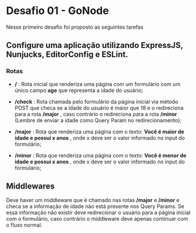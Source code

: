 # Desafio 01 - GoNode

Nesse primeiro desafio foi proposto as seguintes tarefas

## Configure uma aplicação utilizando ExpressJS, Nunjucks, EditorConfig e ESLint.

### Rotas

- **/** : Rota inicial que renderiza uma página com um formulário com um único campo **age**
  que representa a idade do usuário;

- **/check** : Rota chamada pelo formulário da página inicial via método POST que checa se a
  idade do usuário é maior que 18 e o redireciona para a rota
  **/major** , caso contrário o
  redireciona para a rota
  **/minor** (Lembre de enviar a idade como Query Param no
  redirecionamento);

- **/major** : Rota que renderiza uma página com o texto: **Você é maior de idade e possui x anos** , onde x deve ser o valor informado no input do formulário;

- **/minor** : Rota que renderiza uma página com o texto: **Você é menor de idade e possui x anos** , onde x deve ser o valor informado no input do formulário;

## Middlewares

Deve haver um middleware que é chamado nas rotas **/major** e **/minor** e checa se a informação de idade não está presente nos Query Params. Se essa informação não existir deve redirecionar o usuário para a página inicial com o formulário, caso contrário o middleware deve
apenas continuar com o fluxo normal.
